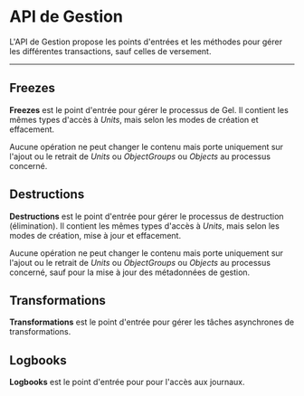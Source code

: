 API de Gestion
===============

L'API de Gestion propose les points d'entrées et les méthodes pour gérer les différentes transactions, sauf celles de versement.

----------
**Freezes**
-------------
**Freezes** est le point d'entrée pour gérer le processus de Gel. Il contient les mêmes types d'accès à *Units*, mais selon les modes de création et effacement.

Aucune opération ne peut changer le contenu mais porte uniquement sur l'ajout ou le retrait de *Units* ou *ObjectGroups* ou *Objects* au processus concerné.


**Destructions**
-------------
**Destructions** est le point d'entrée pour gérer le processus de destruction (élimination). Il contient les mêmes types d'accès à *Units*, mais selon les modes de création, mise à jour et effacement.

Aucune opération ne peut changer le contenu mais porte uniquement sur l'ajout ou le retrait de *Units* ou *ObjectGroups* ou *Objects* au processus concerné, sauf pour la mise à jour des métadonnées de gestion.


**Transformations**
-------------
**Transformations** est le point d'entrée pour gérer les tâches asynchrones de transformations.


**Logbooks**
-------------
**Logbooks** est le point d'entrée pour pour l'accès aux journaux.
